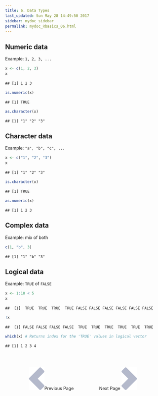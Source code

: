 ```yaml
---
title: 6. Data Types 
last_updated: Sun May 28 14:49:50 2017
sidebar: mydoc_sidebar
permalink: mydoc_Rbasics_06.html
---
```


## Numeric data

Example: `1, 2, 3, ...`


```r
x <- c(1, 2, 3)
x
```

```
## [1] 1 2 3
```

```r
is.numeric(x)
```

```
## [1] TRUE
```

```r
as.character(x)
```

```
## [1] "1" "2" "3"
```

## Character data

Example: `"a", "b", "c", ...`


```r
x <- c("1", "2", "3")
x
```

```
## [1] "1" "2" "3"
```

```r
is.character(x)
```

```
## [1] TRUE
```

```r
as.numeric(x)
```

```
## [1] 1 2 3
```

## Complex data

Example: mix of both


```r
c(1, "b", 3)
```

```
## [1] "1" "b" "3"
```

## Logical data

Example: `TRUE` of `FALSE`


```r
x <- 1:10 < 5
x  
```

```
##  [1]  TRUE  TRUE  TRUE  TRUE FALSE FALSE FALSE FALSE FALSE FALSE
```

```r
!x
```

```
##  [1] FALSE FALSE FALSE FALSE  TRUE  TRUE  TRUE  TRUE  TRUE  TRUE
```

```r
which(x) # Returns index for the 'TRUE' values in logical vector
```

```
## [1] 1 2 3 4
```

<br><br><center><a href="mydoc_Rbasics_05.html"><img src="images/left_arrow.png" alt="Previous page."></a>Previous Page &nbsp; &nbsp; &nbsp; &nbsp; &nbsp; &nbsp; &nbsp; &nbsp; &nbsp; &nbsp; Next Page
<a href="mydoc_Rbasics_07.html"><img src="images/right_arrow.png" alt="Next page."></a></center>
